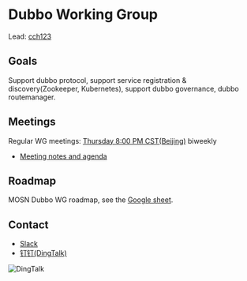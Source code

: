 # Dubbo Working Group

Lead: [cch123](https://github.com/cch123)

## Goals

Support dubbo protocol, support service registration & discovery(Zookeeper, Kubernetes), support dubbo governance, dubbo routemanager.

## Meetings

Regular WG meetings: [Thursday 8:00 PM CST(Beijing)](https://us04web.zoom.us/j/254392732) biweekly

- [Meeting notes and agenda](https://docs.google.com/document/d/15QV30x6EZ8IybP3I6bORWJEuv-1ijsIXGXhsjKvQxdc/edit?usp=sharing)

## Roadmap

MOSN Dubbo WG roadmap, see the [Google sheet](https://docs.google.com/spreadsheets/d/124xzkgAgOoJ6YfXdPCAEiqMWN4zBa6p2GXFJYL_uf6k/edit?usp=sharing).

## Contact

- [Slack](https://join.slack.com/t/istio/shared_invite/zt-dhww29on-SvP1~DBvtrk3UdjjbO0SGQ)
- [钉钉(DingTalk)](https://qr.dingtalk.com/action/joingroup?code=v1,k1,0rrtHww5CamWineLjoIbYQOPeqkrMp9v4YfwICgFwXQ=&_dt_no_comment=1&origin=11)

![DingTalk](https://gw.alipayobjects.com/mdn/rms_91f3e6/afts/img/A*T-luR5EtBDkAAAAAAAAAAABkARQnAQ)